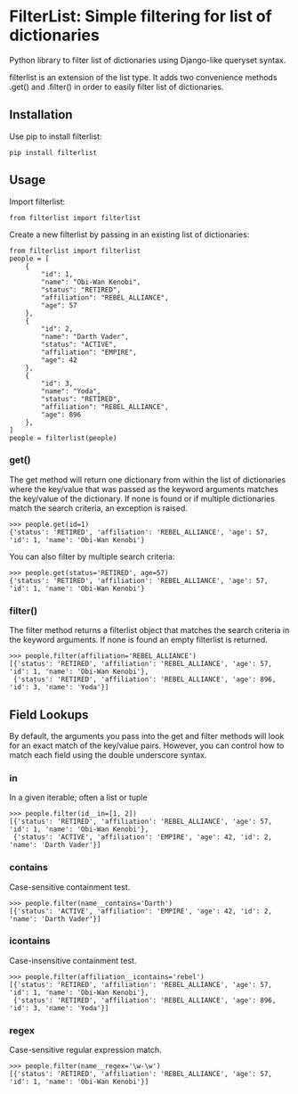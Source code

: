 # FilterList: Simple filtering for list of dictionaries
Python library to filter list of dictionaries using Django-like queryset syntax.

filterlist is an extension of the list type.  It adds two convenience methods .get() and .filter() in order to easily filter list of dictionaries.

Installation
----
Use pip to install filterlist:

	pip install filterlist

Usage
---
Import filterlist:

	from filterlist import filterlist

Create a new filterlist by passing in an existing list of dictionaries:

	from filterlist import filterlist
	people = [
	    {
	        "id": 1,
	        "name": "Obi-Wan Kenobi",
	        "status": "RETIRED",
	        "affiliation": "REBEL_ALLIANCE",
	        "age": 57
	    },
	    {
	        "id": 2,
	        "name": "Darth Vader",
	        "status": "ACTIVE",
	        "affiliation": "EMPIRE",
	        "age": 42
	    },
	    {
	        "id": 3,
	        "name": "Yoda",
	        "status": "RETIRED",
	        "affiliation": "REBEL_ALLIANCE",
	        "age": 896
	    },
	]
	people = filterlist(people)


### get()

The get method will return one dictionary from within the list of dictionaries where the key/value that was passed as the keyword arguments matches the key/value of the dictionary.  If none is found or if multiple dictionaries match the search criteria, an exception is raised.

	>>> people.get(id=1)
	{'status': 'RETIRED', 'affiliation': 'REBEL_ALLIANCE', 'age': 57, 'id': 1, 'name': 'Obi-Wan Kenobi'}

You can also filter by multiple search criteria:

	>>> people.get(status='RETIRED', age=57)
	{'status': 'RETIRED', 'affiliation': 'REBEL_ALLIANCE', 'age': 57, 'id': 1, 'name': 'Obi-Wan Kenobi'}

### filter()

The filter method returns a filterlist object that matches the search criteria in the keyword arguments.  If none is found an empty filterlist is returned.

	>>> people.filter(affiliation='REBEL_ALLIANCE')
	[{'status': 'RETIRED', 'affiliation': 'REBEL_ALLIANCE', 'age': 57, 'id': 1, 'name': 'Obi-Wan Kenobi'},
	 {'status': 'RETIRED', 'affiliation': 'REBEL_ALLIANCE', 'age': 896, 'id': 3, 'name': 'Yoda'}]


Field Lookups
----

By default, the arguments you pass into the get and filter methods will look for an exact match of the key/value pairs.  However, you can control how to match each field using the double underscore syntax.

### in

In a given iterable; often a list or tuple

	>>> people.filter(id__in=[1, 2])
	[{'status': 'RETIRED', 'affiliation': 'REBEL_ALLIANCE', 'age': 57, 'id': 1, 'name': 'Obi-Wan Kenobi'},
	 {'status': 'ACTIVE', 'affiliation': 'EMPIRE', 'age': 42, 'id': 2, 'name': 'Darth Vader'}]

### contains

Case-sensitive containment test.

	>>> people.filter(name__contains='Darth')
	[{'status': 'ACTIVE', 'affiliation': 'EMPIRE', 'age': 42, 'id': 2, 'name': 'Darth Vader'}]

### icontains

Case-insensitive containment test.

	>>> people.filter(affiliation__icontains='rebel')
	[{'status': 'RETIRED', 'affiliation': 'REBEL_ALLIANCE', 'age': 57, 'id': 1, 'name': 'Obi-Wan Kenobi'},
	 {'status': 'RETIRED', 'affiliation': 'REBEL_ALLIANCE', 'age': 896, 'id': 3, 'name': 'Yoda'}]

### regex

Case-sensitive regular expression match.

	>>> people.filter(name__regex='\w-\w')
	[{'status': 'RETIRED', 'affiliation': 'REBEL_ALLIANCE', 'age': 57, 'id': 1, 'name': 'Obi-Wan Kenobi'}]